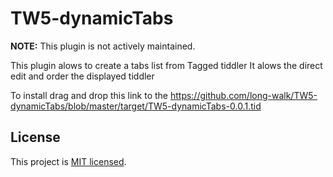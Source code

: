 # TW5-dynamicTabs 

**NOTE:** This plugin is not actively maintained.

This plugin alows to create a tabs list from Tagged tiddler
It alows the direct edit and order the displayed tiddler

To install drag and drop this link to the 
https://github.com/long-walk/TW5-dynamicTabs/blob/master/target/TW5-dynamicTabs-0.0.1.tid

## License

This project is [MIT licensed](https://github.com/tgrosinger/tw5-checklist/blob/master/tiddlers/license.tid).
